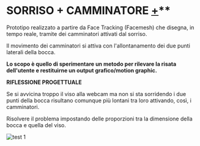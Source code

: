 # SORRISO + CAMMINATORE [+](https://editor.p5js.org/lucrezia1234/full/IsYHvOFyD)**

Prototipo realizzato a partire da Face Tracking (Facemesh) che disegna, in tempo reale, tramite dei camminatori attivati dal sorriso.

Il movimento dei camminatori si attiva con l'allontanamento dei due punti laterali della bocca.

**Lo scopo è quello di sperimentare un metodo per rilevare la risata dell'utente e restituirne un output grafico/motion graphic.**

**RIFLESSIONE PROGETTUALE**

Se si avvicina troppo il viso alla webcam ma non si sta sorridendo i due punti della bocca risultano comunque più lontani tra loro attivando, così, i camminatori.

Risolvere il problema impostando delle proporzioni tra la dimensione della bocca e quella del viso.

![test 1](https://user-images.githubusercontent.com/79698027/118117318-c6448d80-b3eb-11eb-821a-3754b4aa5e21.JPG)
